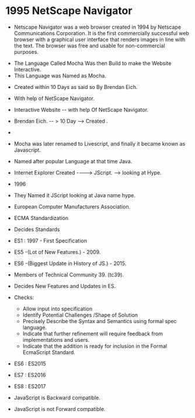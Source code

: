 
<!-- ################## History Of JavaScript. ###################3 -->

# 1995 NetScape Navigator 
- Netscape Navigator was a web browser created in 1994 by Netscape Communications Corporation. It is the first commercially successful web browser with a graphical user interface that renders images in line with the text. The browser was free and usable for non-commercial purposes.

<!-- NetScape Created  -->
- The Language Called Mocha Was then Build to make the Website Interactive.
- This Language was Named as Mocha.
<!-- JavaScript launched in May 1995 by Brendan Eich, who used to work at Netscape. Initially, it wasn't called JavaScript; it was given the name Mocha -->
<!-- The name Mocha was chosen by Marc Andreessen, a Netscape founder.-->
- Created within 10 Days as said so By Brendan Eich.
- With help of NetScape Navigator.
- Interactive Website  -- with help Of NetScape Navigator.
- Brendan Eich. -- > 10 Day  --> Created .
- <!-- Brendan Eich is an American computer programmer and technology executive. He created the JavaScript programming language and co-founded the Mozilla project, the Mozilla Foundation, and the Mozilla Corporation. -->

- Mocha was later renamed to Livescript, and finally it became known as Javascript.
- Named after popular Language at that time Java.


<!--  At Same Time Frame Looking At the Hype of Java Script-->
- Internet Explorer  Created ---->  JScript. --> looking at Hype.
- 1996
- They Named it JScript looking at Java name hype.


- European Computer Manufacturers Association.
-  ECMA Standardization 
-  Decides Standards 
-  ES1 : 1997 - First Specification
-  ES5 -(Lot of New Features.) - 2009.
-  ES6 -(Biggest Update in History of JS.) - 2015.

-  Members of Technical Community 39. (tc39).
- Decides New Features and Updates in ES.

- Checks:
     - Allow input into specification
     - Identify Potential Challenges /Shape of Solution
     - Precisely Describe the Syntax and Semantics using formal spec language.
     - Indicate that further refinement will require feedback from implementations and users.
     - Indicate that the addition is ready for inclusion in the Formal EcmaScript Standard.

- ES6 : ES2015
- ES7 : ES2016
- ES8 : ES2017

- JavaScript is Backward compatible.
<!-- What is backward compatible language?
Backward compatibility refers to hardware or software that can successfully use interfaces and data from earlier versions of the system or with other systems. For example, Perl, the scripting language, was designed to be backward compatible with awk, an earlier language that Perl was designed to replace.-->
- JavaScript is not Forward compatible.